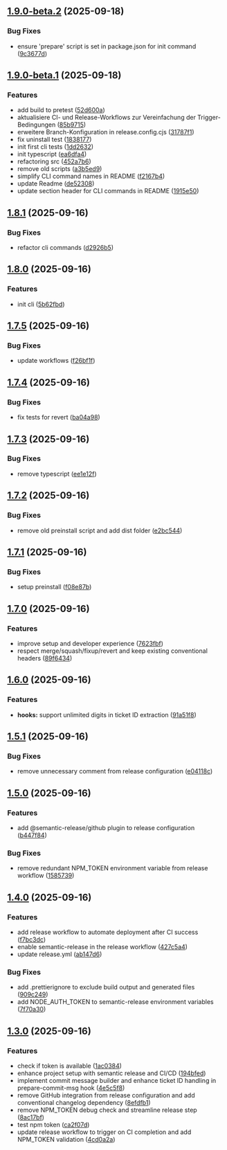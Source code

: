 ## [1.9.0-beta.2](https://github.com/volbrene/githooks/compare/v1.9.0-beta.1...v1.9.0-beta.2) (2025-09-18)

### Bug Fixes

* ensure 'prepare' script is set in package.json for init command ([9c3677d](https://github.com/volbrene/githooks/commit/9c3677d2da42d26a5ffebf36621562e25f34ab36))

## [1.9.0-beta.1](https://github.com/volbrene/githooks/compare/v1.8.1...v1.9.0-beta.1) (2025-09-18)

### Features

* add build to pretest ([52d600a](https://github.com/volbrene/githooks/commit/52d600ab6a7ffec9328ddcbe35927efa8c1c5f7d))
* aktualisiere CI- und Release-Workflows zur Vereinfachung der Trigger-Bedingungen ([85b9715](https://github.com/volbrene/githooks/commit/85b97151a1f5dd895a62c2e45c73a6aaf0121994))
* erweitere Branch-Konfiguration in release.config.cjs ([31787f1](https://github.com/volbrene/githooks/commit/31787f1143c31c393290ce78c92c4cce0f65c06e))
* fix uninstall test ([1838177](https://github.com/volbrene/githooks/commit/1838177e95d4991c8a8cf39ca49a2f202d4c7ba4))
* init first cli tests ([1dd2632](https://github.com/volbrene/githooks/commit/1dd2632cd1f927b888f5d55b56f013248300df5a))
* init typescript ([ea6dfa4](https://github.com/volbrene/githooks/commit/ea6dfa49d41f17ed414109d516ef987958d171c6))
* refactoring src ([452a7b6](https://github.com/volbrene/githooks/commit/452a7b69d74cbfb534ebeacf03073a51b4f59385))
* remove old scripts ([a3b5ed9](https://github.com/volbrene/githooks/commit/a3b5ed97c681da89e512d91ec1641f08072cc0a7))
* simplify CLI command names in README ([f2167b4](https://github.com/volbrene/githooks/commit/f2167b450e076e307161eccd28e129724b94491d))
* update Readme ([de52308](https://github.com/volbrene/githooks/commit/de523086923eceaf0abe22dc01e4fede197930d8))
* update section header for CLI commands in README ([1915e50](https://github.com/volbrene/githooks/commit/1915e50656c91b77b89d665d29f43ccd6c94f455))

## [1.8.1](https://github.com/volbrene/githooks/compare/v1.8.0...v1.8.1) (2025-09-16)

### Bug Fixes

* refactor cli commands ([d2926b5](https://github.com/volbrene/githooks/commit/d2926b5eadc1081259727af70c2c47bfcfe34bd5))

## [1.8.0](https://github.com/volbrene/githooks/compare/v1.7.5...v1.8.0) (2025-09-16)

### Features

* init cli ([5b62fbd](https://github.com/volbrene/githooks/commit/5b62fbdb2c1ccf7171fc5647b6942f87980826e9))

## [1.7.5](https://github.com/volbrene/githooks/compare/v1.7.4...v1.7.5) (2025-09-16)

### Bug Fixes

* update workflows ([f26bf1f](https://github.com/volbrene/githooks/commit/f26bf1f299ac39e6d93dcf038e4467582b28dfca))

## [1.7.4](https://github.com/volbrene/githooks/compare/v1.7.3...v1.7.4) (2025-09-16)

### Bug Fixes

* fix tests for revert ([ba04a98](https://github.com/volbrene/githooks/commit/ba04a987cc10b0def8d9e19275a3bf66b880e6f7))

## [1.7.3](https://github.com/volbrene/githooks/compare/v1.7.2...v1.7.3) (2025-09-16)

### Bug Fixes

* remove typescript ([ee1e12f](https://github.com/volbrene/githooks/commit/ee1e12fed30d336434d61efd31b954cdbae0e97a))

## [1.7.2](https://github.com/volbrene/githooks/compare/v1.7.1...v1.7.2) (2025-09-16)

### Bug Fixes

* remove old preinstall script and add dist folder ([e2bc544](https://github.com/volbrene/githooks/commit/e2bc544e2432270da37b4e4871ab90daf46af390))

## [1.7.1](https://github.com/volbrene/githooks/compare/v1.7.0...v1.7.1) (2025-09-16)

### Bug Fixes

* setup preinstall ([f08e87b](https://github.com/volbrene/githooks/commit/f08e87b5cdd8c4e1d2c6c6ff6b8dd6ffb570da2f))

## [1.7.0](https://github.com/volbrene/githooks/compare/v1.6.0...v1.7.0) (2025-09-16)

### Features

* improve setup and developer experience ([7623fbf](https://github.com/volbrene/githooks/commit/7623fbfb46c4b6927722a2c6930853f1e16d095d))
* respect merge/squash/fixup/revert and keep existing conventional headers ([89f6434](https://github.com/volbrene/githooks/commit/89f64349f002b1107d8e6b3e0c29b2b10f3ebe26))

## [1.6.0](https://github.com/volbrene/githooks/compare/v1.5.1...v1.6.0) (2025-09-16)

### Features

* **hooks:** support unlimited digits in ticket ID extraction ([91a51f8](https://github.com/volbrene/githooks/commit/91a51f865273e80b43cbc3260a9eee82f09c57bb))

## [1.5.1](https://github.com/volbrene/githooks/compare/v1.5.0...v1.5.1) (2025-09-16)

### Bug Fixes

* remove unnecessary comment from release configuration ([e04118c](https://github.com/volbrene/githooks/commit/e04118c4f67cc66755e5bed89ca53640941da407))

## [1.5.0](https://github.com/volbrene/githooks/compare/v1.4.0...v1.5.0) (2025-09-16)

### Features

* add @semantic-release/github plugin to release configuration ([b447f84](https://github.com/volbrene/githooks/commit/b447f84104ddda8f54812cb6c9cb31ddd4e79dba))

### Bug Fixes

* remove redundant NPM_TOKEN environment variable from release workflow ([1585739](https://github.com/volbrene/githooks/commit/1585739c2218b19f8e980efd134991d144a3e8fb))

## [1.4.0](https://github.com/volbrene/githooks/compare/v1.3.0...v1.4.0) (2025-09-16)

### Features

* add release workflow to automate deployment after CI success ([f7bc3dc](https://github.com/volbrene/githooks/commit/f7bc3dc9cced3ef5048d20080e78290c43f59ab2))
* enable semantic-release in the release workflow ([427c5a4](https://github.com/volbrene/githooks/commit/427c5a46141e05a3d15957aa82ec93d74ae3cc0b))
* update release.yml ([ab147d6](https://github.com/volbrene/githooks/commit/ab147d60ef6c000261cbfe22de6a6b20386dec42))

### Bug Fixes

* add .prettierignore to exclude build output and generated files ([909c249](https://github.com/volbrene/githooks/commit/909c249b4262d97266e27dcfc703d4324913fa54))
* add NODE_AUTH_TOKEN to semantic-release environment variables ([7f70a30](https://github.com/volbrene/githooks/commit/7f70a30cd4d7f8b976c76454841169cd2238ddb5))

## [1.3.0](https://github.com/volbrene/githooks/compare/v1.2.1...v1.3.0) (2025-09-16)

### Features

* check if token is available ([1ac0384](https://github.com/volbrene/githooks/commit/1ac038426eef8d98f2e52e13391021b116429510))
* enhance project setup with semantic release and CI/CD ([194bfed](https://github.com/volbrene/githooks/commit/194bfed01a93b69b737dc39ea4887eeea8a63b88))
* implement commit message builder and enhance ticket ID handling in prepare-commit-msg hook ([4e5c5f8](https://github.com/volbrene/githooks/commit/4e5c5f8375cbf7915a0d83326d56c45deb9a4ab0))
* remove GitHub integration from release configuration and add conventional changelog dependency ([8efdfb1](https://github.com/volbrene/githooks/commit/8efdfb159ba43ac7bc61bd56148d67b4ad1ee2fb))
* remove NPM_TOKEN debug check and streamline release step ([8ac17bf](https://github.com/volbrene/githooks/commit/8ac17bfea72c0473054dff0ddce17c41d4d04c8a))
* test npm token ([ca2f07d](https://github.com/volbrene/githooks/commit/ca2f07df4f16afdbb4b73e97a809bd8c20ef3862))
* update release workflow to trigger on CI completion and add NPM_TOKEN validation ([4cd0a2a](https://github.com/volbrene/githooks/commit/4cd0a2abb331ad2300984fa79aef0b753b58a652))
